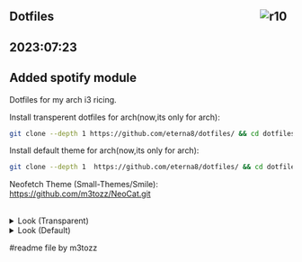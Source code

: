 <img src="https://hits.sh/github.com/eterna8/dotfiles.git.svg?label=views&color=fe7d37" alt="r10" hspace="10"
 align="right" /> Dotfiles
--
2023:07:23 
--
Added spotify module
-- 
Dotfiles for my arch i3 ricing.<br>


Install transperent dotfiles for arch(now,its only for arch): <br>
```bash
git clone --depth 1 https://github.com/eterna8/dotfiles/ && cd dotfiles && sh arch-install.sh
```
Install default theme for arch(now,its only for arch):
```bash
git clone --depth 1  https://github.com/eterna8/dotfiles/ && cd dotfiles && sh arch-install-default.sh
```
Neofetch Theme (Small-Themes/Smile): https://github.com/m3tozz/NeoCat.git


<br>

<details>
<summary> Look (Transparent) </summary>

![image](https://github.com/eterna8/dotfiles/assets/139211439/c76d9119-8df7-412a-a92c-e6f58b7fcfc0)
![image](https://github.com/eterna8/dotfiles/assets/139211439/04a8c6da-cb81-4f65-938c-cfbe033f717f)
</details>

<details>
<summary> Look (Default) </summary> 
 
![image](https://github.com/eterna8/dotfiles/assets/139211439/bb55d01a-c193-4e1f-b81c-dc008abce650)
![image](https://github.com/eterna8/dotfiles/assets/139211439/b5d02c5d-76a0-46ee-9eda-185b69f1d418)
</details>

#readme file by m3tozz
